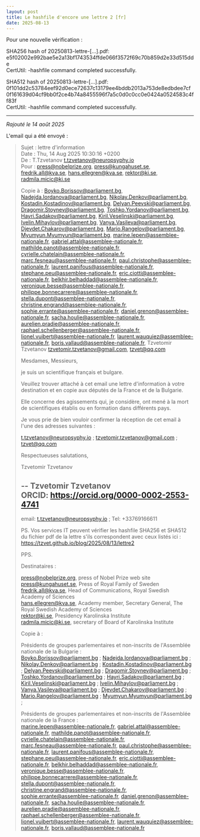 ```yaml
---
layout: post  
title: Le hashfile d'encore une lettre 2 [fr]
date: 2025-08-13
---
```


Pour une nouvelle vérification :

SHA256 hash of 20250813-lettre-[...].pdf:  
e5f02002e992bae5e2a13bf1743534ffde066f3572f69c70b859d2e33d515dde  
CertUtil: -hashfile command completed successfully.

SHA512 hash of 20250813-lettre-[...].pdf:  
0f101dd2c53784eef92d0ece72637c13179ee4bddb2013a753de8edbdee7cf0f161639d04cf9bb0f2ce4b74a8455596f7a5c0d0c0cc0e0424a0524583c4ff83f  
CertUtil: -hashfile command completed successfully.


---

*Rajouté le 14 août 2025*

L'email qui a été envoyé :

> Sujet : 	lettre d'information  
> Date : 	Thu, 14 Aug 2025 10:30:16 +0200  
> De : 	T.Tzvetanov <t.tzvetanov@neuropsyphy.io>  
> Pour : 	press@nobelprize.org, press@kungahuset.se, fredrik.all@kva.se, hans.ellegren@kva.se, rektor@ki.se, radmila.micic@ki.se  
> 
> Copie à : 	Boyko.Borissov@parliament.bg, Nadejda.Iordanova@parliament.bg, Nikolay.Denkov@parliament.bg, Kostadin.Kostadinov@parliament.bg, Delyan.Peevski@parliament.bg, Dragomir.Stoynev@parliament.bg, Toshko.Yordanov@parliament.bg, Hayri.Sadakov@parliament.bg, Kiril.Veselinski@parliament.bg, Ivelin.Mihaylov@parliament.bg, Vanya.Vasileva@parliament.bg, Djevdet.Chakarov@parliament.bg, Mario.Rangelov@parliament.bg, Myumyun.Myumyun@parliament.bg, marine.lepen@assemblee-nationale.fr, gabriel.attal@assemblee-nationale.fr, mathilde.panot@assemblee-nationale.fr, cyrielle.chatelain@assemblee-nationale.fr, marc.fesneau@assemblee-nationale.fr, paul.christophe@assemblee-nationale.fr, laurent.panifous@assemblee-nationale.fr, stephane.peu@assemblee-nationale.fr, eric.ciotti@assemblee-nationale.fr, belkhir.belhaddad@assemblee-nationale.fr, veronique.besse@assemblee-nationale.fr, philippe.bonnecarrere@assemblee-nationale.fr, stella.dupont@assemblee-nationale.fr, christine.engrand@assemblee-nationale.fr, sophie.errante@assemblee-nationale.fr, daniel.grenon@assemblee-nationale.fr, sacha.houlie@assemblee-nationale.fr, aurelien.pradie@assemblee-nationale.fr, raphael.schellenberger@assemblee-nationale.fr, lionel.vuibert@assemblee-nationale.fr, laurent.wauquiez@assemblee-nationale.fr, boris.vallaud@assemblee-nationale.fr, Tzvetomir Tzvetanov <tzvetomir.tzvetanov@gmail.com>, tzvet@qq.com
> 
> 
> Mesdames, Messieurs,
> 
> je suis un scientifique français et bulgare.
> 
> Veuillez trouver attaché à cet email une lettre d'information à votre destination et en copie aux députés de la France et de la Bulgarie.
> 
> Elle concerne des agissements qui, je considère, ont mené à la mort de scientifiques établis ou en formation dans différents pays.
> 
> Je vous prie de bien vouloir confirmer la réception de cet email à l'une des adresses suivantes :
> 
> t.tzvetanov@neuropsyphy.io ; tzvetomir.tzvetanov@gmail.com ; tzvet@qq.com
> 
> Respectueuses salutations,
> 
> Tzvetomir Tzvetanov
> 
> -- 
> Tzvetomir Tzvetanov  
> ORCID: https://orcid.org/0000-0002-2553-4741
> --  
> email: t.tzvetanov@neuropsyphy.io ; Tel: +33769166611
> 
> 
> PS. Vos services IT peuvent vérifier les hashfile SHA256 et SHA512 du fichier pdf de la lettre s'ils correspondent avec ceux listés ici : https://tzvet.github.io/blog/2025/08/13/lettre2
> 
> PPS.
> 
> Destinataires :
> 
> press@nobelprize.org, press of Nobel Prize web site  
> press@kungahuset.se, Press of Royal Family of Sweden  
> fredrik.all@kva.se,  Head of Communications, Royal Swedish Academy of Sciences  
> hans.ellegren@kva.se, Academy member, Secretary General, The Royal Swedish Academy of Sciences  
> rektor@ki.se, Presidency Karolinska Institute  
> radmila.micic@ki.se, secretary of Board of Karolinska Institute
> 
> Copie à :
> 
> Présidents de groupes parlementaires et non-inscrits de l'Assemblée nationale de la Bulgarie :  
> Boyko.Borissov@parliament.bg ; Nadejda.Iordanova@parliament.bg ; Nikolay.Denkov@parliament.bg ; Kostadin.Kostadinov@parliament.bg ; Delyan.Peevski@parliament.bg ; Dragomir.Stoynev@parliament.bg ; Toshko.Yordanov@parliament.bg ; Hayri.Sadakov@parliament.bg ; Kiril.Veselinski@parliament.bg ; Ivelin.Mihaylov@parliament.bg ; Vanya.Vasileva@parliament.bg ; Djevdet.Chakarov@parliament.bg ; Mario.Rangelov@parliament.bg ; Myumyun.Myumyun@parliament.bg ;
> 
> Présidents de groupes parlementaires et non-inscrits de l'Assemblée nationale de la France :  
> marine.lepen@assemblee-nationale.fr, gabriel.attal@assemblee-nationale.fr, mathilde.panot@assemblee-nationale.fr, cyrielle.chatelain@assemblee-nationale.fr, marc.fesneau@assemblee-nationale.fr, paul.christophe@assemblee-nationale.fr, laurent.panifous@assemblee-nationale.fr, stephane.peu@assemblee-nationale.fr, eric.ciotti@assemblee-nationale.fr, belkhir.belhaddad@assemblee-nationale.fr, veronique.besse@assemblee-nationale.fr, philippe.bonnecarrere@assemblee-nationale.fr, stella.dupont@assemblee-nationale.fr, christine.engrand@assemblee-nationale.fr, sophie.errante@assemblee-nationale.fr, daniel.grenon@assemblee-nationale.fr, sacha.houlie@assemblee-nationale.fr, aurelien.pradie@assemblee-nationale.fr, raphael.schellenberger@assemblee-nationale.fr, lionel.vuibert@assemblee-nationale.fr, laurent.wauquiez@assemblee-nationale.fr, boris.vallaud@assemblee-nationale.fr
> 



